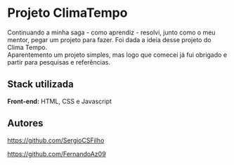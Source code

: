 
# Projeto ClimaTempo

Continuando a minha saga - como aprendiz -  resolvi, junto como o meu mentor, pegar um projeto para fazer. Foi dada a ideia desse projeto do Clima Tempo.  
Aparentemento um projeto simples, mas logo que comecei já fui obrigado e partir para pesquisas e referências. 

## Stack utilizada

**Front-end:** HTML, CSS e Javascript




## Autores

https://github.com/SergioCSFilho

https://github.com/FernandoAz09


